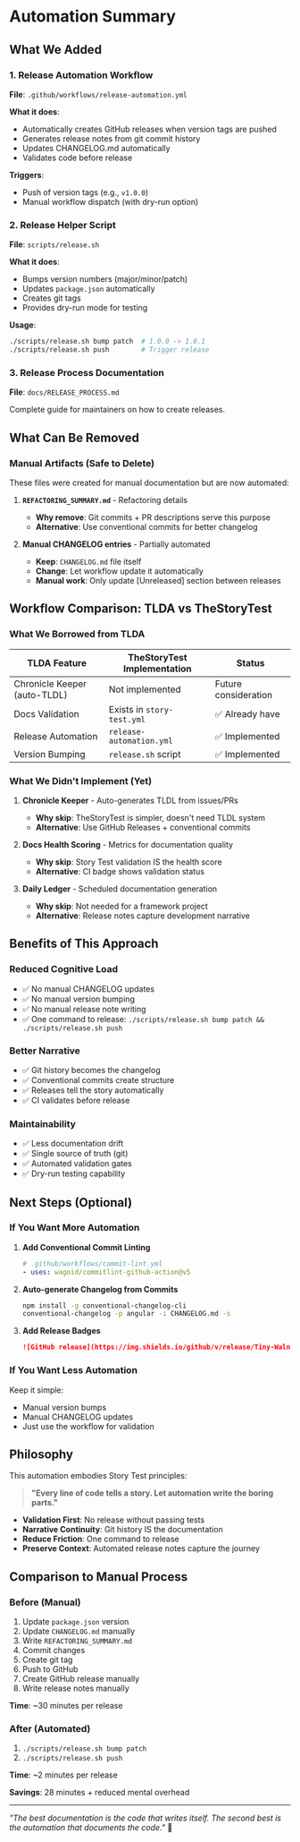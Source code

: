 # Automation Summary

## What We Added

### 1. Release Automation Workflow
**File**: `.github/workflows/release-automation.yml`

**What it does**:
- Automatically creates GitHub releases when version tags are pushed
- Generates release notes from git commit history
- Updates CHANGELOG.md automatically
- Validates code before release

**Triggers**:
- Push of version tags (e.g., `v1.0.0`)
- Manual workflow dispatch (with dry-run option)

### 2. Release Helper Script
**File**: `scripts/release.sh`

**What it does**:
- Bumps version numbers (major/minor/patch)
- Updates `package.json` automatically
- Creates git tags
- Provides dry-run mode for testing

**Usage**:
```bash
./scripts/release.sh bump patch  # 1.0.0 -> 1.0.1
./scripts/release.sh push        # Trigger release
```

### 3. Release Process Documentation
**File**: `docs/RELEASE_PROCESS.md`

Complete guide for maintainers on how to create releases.

## What Can Be Removed

### Manual Artifacts (Safe to Delete)
These files were created for manual documentation but are now automated:

1. **`REFACTORING_SUMMARY.md`** - Refactoring details
   - **Why remove**: Git commits + PR descriptions serve this purpose
   - **Alternative**: Use conventional commits for better changelog
   
2. **Manual CHANGELOG entries** - Partially automated
   - **Keep**: `CHANGELOG.md` file itself
   - **Change**: Let workflow update it automatically
   - **Manual work**: Only update [Unreleased] section between releases

## Workflow Comparison: TLDA vs TheStoryTest

### What We Borrowed from TLDA

| TLDA Feature | TheStoryTest Implementation | Status |
|--------------|----------------------------|--------|
| Chronicle Keeper (auto-TLDL) | Not implemented | Future consideration |
| Docs Validation | Exists in `story-test.yml` | ✅ Already have |
| Release Automation | `release-automation.yml` | ✅ Implemented |
| Version Bumping | `release.sh` script | ✅ Implemented |

### What We Didn't Implement (Yet)

1. **Chronicle Keeper** - Auto-generates TLDL from issues/PRs
   - **Why skip**: TheStoryTest is simpler, doesn't need TLDL system
   - **Alternative**: Use GitHub Releases + conventional commits
   
2. **Docs Health Scoring** - Metrics for documentation quality
   - **Why skip**: Story Test validation IS the health score
   - **Alternative**: CI badge shows validation status

3. **Daily Ledger** - Scheduled documentation generation
   - **Why skip**: Not needed for a framework project
   - **Alternative**: Release notes capture development narrative

## Benefits of This Approach

### Reduced Cognitive Load
- ✅ No manual CHANGELOG updates
- ✅ No manual version bumping
- ✅ No manual release note writing
- ✅ One command to release: `./scripts/release.sh bump patch && ./scripts/release.sh push`

### Better Narrative
- ✅ Git history becomes the changelog
- ✅ Conventional commits create structure
- ✅ Releases tell the story automatically
- ✅ CI validates before release

### Maintainability
- ✅ Less documentation drift
- ✅ Single source of truth (git)
- ✅ Automated validation gates
- ✅ Dry-run testing capability

## Next Steps (Optional)

### If You Want More Automation

1. **Add Conventional Commit Linting**
   ```yaml
   # .github/workflows/commit-lint.yml
   - uses: wagoid/commitlint-github-action@v5
   ```

2. **Auto-generate Changelog from Commits**
   ```bash
   npm install -g conventional-changelog-cli
   conventional-changelog -p angular -i CHANGELOG.md -s
   ```

3. **Add Release Badges**
   ```markdown
   ![GitHub release](https://img.shields.io/github/v/release/Tiny-Walnut-Games/TheStoryTest)
   ```

### If You Want Less Automation

Keep it simple:
- Manual version bumps
- Manual CHANGELOG updates
- Just use the workflow for validation

## Philosophy

This automation embodies Story Test principles:

> **"Every line of code tells a story. Let automation write the boring parts."**

- **Validation First**: No release without passing tests
- **Narrative Continuity**: Git history IS the documentation
- **Reduce Friction**: One command to release
- **Preserve Context**: Automated release notes capture the journey

## Comparison to Manual Process

### Before (Manual)
1. Update `package.json` version
2. Update `CHANGELOG.md` manually
3. Write `REFACTORING_SUMMARY.md`
4. Commit changes
5. Create git tag
6. Push to GitHub
7. Create GitHub release manually
8. Write release notes manually

**Time**: ~30 minutes per release

### After (Automated)
1. `./scripts/release.sh bump patch`
2. `./scripts/release.sh push`

**Time**: ~2 minutes per release

**Savings**: 28 minutes + reduced mental overhead

---

*"The best documentation is the code that writes itself. The second best is the automation that documents the code."* 🤖